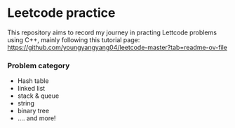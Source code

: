 # Leetcode practice 
This repository aims to record my journey in practing Lettcode problems using C++, mainly following this tutorial page: https://github.com/youngyangyang04/leetcode-master?tab=readme-ov-file
### Problem category 
- Hash table
- linked list
- stack & queue
- string
- binary tree
- .... and more!